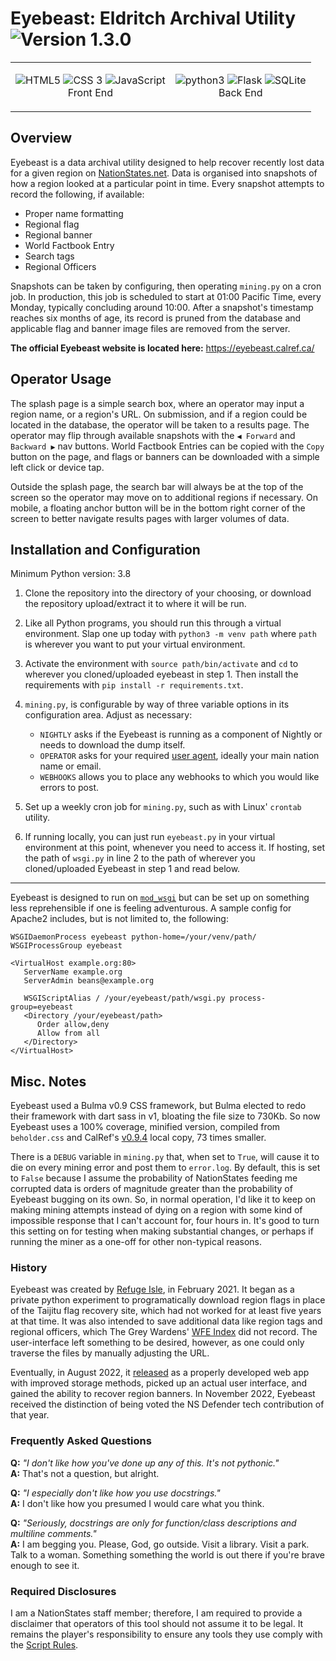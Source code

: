 # Eyebeast: Eldritch Archival Utility ![Version 1.3.0](https://img.shields.io/badge/Version-1.3.0-0099ff)

<table align="center"><tr>
<td align="center">

<img src="https://img.shields.io/badge/-HTML5-E34F26?logo=html5&logoColor=white&style=flat" alt="HTML5"> <img src="https://img.shields.io/badge/-Bulma-00D1B2?logo=bulma&logoColor=white&style=flat" alt="CSS 3"> <img src="https://img.shields.io/badge/-JavaScript-F7DF1E?logo=javascript&logoColor=white&style=flat" alt="JavaScript">
<br>Front End

</td><td align="center">

<img src="https://img.shields.io/badge/-Python%203-3776AB?logo=python&logoColor=white&style=flat" alt="python3"> <img src="https://img.shields.io/badge/-Flask-000000?logo=flask&logoColor=white&style=flat" alt="Flask"> <img src="https://img.shields.io/badge/-SQLite%203-003B57?logo=sqlite&logoColor=white&style=flat" alt="SQLite">
<br>Back End

</td>
</tr></table>

## Overview
Eyebeast is a data archival utility designed to help recover recently lost data for a given region on [NationStates.net](https://www.nationstates.net/). Data is organised into snapshots of how a region looked at a particular point in time. Every snapshot attempts to record the following, if available:
- Proper name formatting
- Regional flag
- Regional banner
- World Factbook Entry
- Search tags
- Regional Officers

Snapshots can be taken by configuring, then operating `mining.py` on a cron job. In production, this job is scheduled to start at 01:00 Pacific Time, every Monday, typically concluding around 10:00. After a snapshot's timestamp reaches six months of age, its record is pruned from the database and applicable flag and banner image files are removed from the server.

**The official Eyebeast website is located here:** https://eyebeast.calref.ca/

## Operator Usage
The splash page is a simple search box, where an operator may input a region name, or a region's URL. On submission, and if a region could be located in the database, the operator will be taken to a results page. The operator may flip through available snapshots with the `◀ Forward` and `Backward ▶` nav buttons. World Factbook Entries can be copied with the `Copy` button on the page, and flags or banners can be downloaded with a simple left click or device tap.

Outside the splash page, the search bar will always be at the top of the screen so the operator may move on to additional regions if necessary. On mobile, a floating anchor button will be in the bottom right corner of the screen to better navigate results pages with larger volumes of data.

## Installation and Configuration

Minimum Python version: 3.8

1. Clone the repository into the directory of your choosing, or download the repository upload/extract it to where it will be run.

2. Like all Python programs, you should run this through a virtual environment. Slap one up today with `python3 -m venv path` where `path` is wherever you want to put your virtual environment.

3. Activate the environment with `source path/bin/activate` and `cd` to wherever you cloned/uploaded eyebeast in step 1. Then install the requirements with `pip install -r requirements.txt`.

4. `mining.py`, is configurable by way of three variable options in its configuration area. Adjust as necessary:
   - `NIGHTLY` asks if the Eyebeast is running as a component of Nightly or needs to download the dump itself.
   - `OPERATOR` asks for your required [user agent](https://www.nationstates.net/pages/api.html#terms), ideally your main nation name or email.
   - `WEBHOOKS` allows you to place any webhooks to which you would like errors to post.

5. Set up a weekly cron job for `mining.py`, such as with Linux' `crontab` utility.

6. If running locally, you can just run `eyebeast.py` in your virtual environment at this point, whenever you need to access it. If hosting, set the path of `wsgi.py` in line 2 to the path of wherever you cloned/uploaded Eyebeast in step 1 and read below.

---

Eyebeast is designed to run on [`mod_wsgi`](https://modwsgi.readthedocs.io/en/master/) but can be set up on something less reprehensible if one is feeling adventurous. A sample config for Apache2 includes, but is not limited to, the following:

```
WSGIDaemonProcess eyebeast python-home=/your/venv/path/
WSGIProcessGroup eyebeast

<VirtualHost example.org:80>
   ServerName example.org
   ServerAdmin beans@example.org

   WSGIScriptAlias / /your/eyebeast/path/wsgi.py process-group=eyebeast
   <Directory /your/eyebeast/path>
      Order allow,deny
      Allow from all
   </Directory>
</VirtualHost>
```

## Misc. Notes

Eyebeast used a Bulma v0.9 CSS framework, but Bulma elected to redo their framework with dart sass in v1, bloating the file size to 730Kb. So now Eyebeast uses a 100% coverage, minified version, compiled from `beholder.css` and CalRef's [v0.9.4](https://calref.ca/bulma.css) local copy, 73 times smaller.

There is a `DEBUG` variable in `mining.py` that, when set to `True`, will cause it to die on every mining error and post them to `error.log`. By default, this is set to `False` because I assume the probability of NationStates feeding me corrupted data is orders of magnitude greater than the probability of Eyebeast bugging on its own. So, in normal operation, I'd like it to keep on making mining attempts instead of dying on a region with some kind of impossible response that I can't account for, four hours in. It's good to turn this setting on for testing when making substantial changes, or perhaps if running the miner as a one-off for other non-typical reasons.

### History

Eyebeast was created by [Refuge Isle](https://www.nationstates.net/nation=refuge_isle), in February 2021. It began as a private python experiment to programatically download region flags in place of the Taijitu flag recovery site, which had not worked for at least five years at that time. It was also intended to save additional data like region tags and regional officers, which The Grey Wardens' [WFE Index](https://greywardens.xyz/tools/wfe_index/) did not record. The user-interface left something to be desired, however, as one could only traverse the files by manually adjusting the URL.

Eventually, in August 2022, it [released](https://forum.calref.ca/index.php?topic=9.msg3853#msg3853) as a properly developed web app with improved storage methods, picked up an actual user interface, and gained the ability to recover region banners. In November 2022, Eyebeast received the distinction of being voted the NS Defender tech contribution of that year.

### Frequently Asked Questions

**Q:** *"I don't like how you've done up any of this. It's not pythonic."*<br>
**A:** That's not a question, but alright.

**Q:** *"I especially don't like how you use docstrings."*<br>
**A:** I don't like how you presumed I would care what you think.

**Q:** *"Seriously, docstrings are only for function/class descriptions and multiline comments."*<br>
**A:** I am begging you. Please, God, go outside. Visit a library. Visit a park. Talk to a woman. Something something the world is out there if you're brave enough to see it.

### Required Disclosures

I am a NationStates staff member; therefore, I am required to provide a disclaimer that operators of this tool should not assume it to be legal. It remains the player's responsibility to ensure any tools they use comply with the [Script Rules](https://forum.nationstates.net/viewtopic.php?p=16394966#p16394966).
